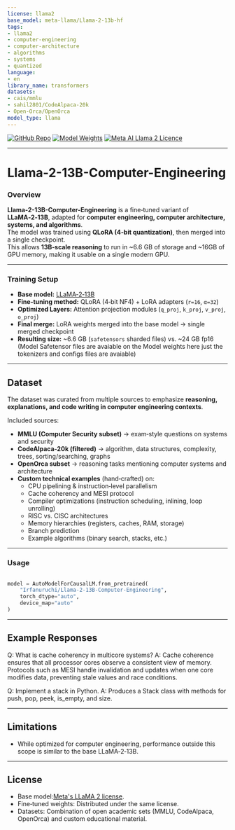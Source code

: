 ```yaml
---
license: llama2
base_model: meta-llama/Llama-2-13b-hf
tags:
- llama2
- computer-engineering
- computer-architecture
- algorithms
- systems
- quantized
language:
- en
library_name: transformers
datasets:
- cais/mmlu
- sahil2801/CodeAlpaca-20k
- Open-Orca/OpenOrca
model_type: llama
---
```


[![GitHub Repo](https://img.shields.io/badge/GitHub-Repo-181717?style=for-the-badge&logo=github)](https://github.com/IrfanUruchi/Llama-2-13B-Computer-Engineering-)
[![Model Weights](https://img.shields.io/badge/🤗-Model_Weights-FFD21F?style=for-the-badge)](https://huggingface.co/Irfanuruchi/Llama-2-13B-Computer-Engineering)
[![Meta AI Llama 2 Licence](https://img.shields.io/badge/License-Apache_2.0-blue.svg?style=for-the-badge)](https://huggingface.co/meta-llama/Llama-2-13b-hf)

---

# Llama-2-13B-Computer-Engineering

### Overview

**Llama-2-13B-Computer-Engineering** is a fine‑tuned variant of **LLaMA‑2‑13B**, adapted for **computer engineering, computer architecture, systems, and algorithms**.  
The model was trained using **QLoRA (4‑bit quantization)**, then merged into a single checkpoint.  
This allows **13B‑scale reasoning** to run in ~6.6 GB of storage and ~16GB of GPU memory, making it usable on a single modern GPU.

---

### Training Setup
- **Base model:** [LLaMA‑2‑13B](https://huggingface.co/meta-llama/Llama-2-13b-hf)  
- **Fine‑tuning method:** QLoRA (4‑bit NF4) + LoRA adapters (`r=16`, `α=32`)  
- **Optimized Layers:** Attention projection modules (`q_proj`, `k_proj`, `v_proj`, `o_proj`)  
- **Final merge:** LoRA weights merged into the base model → single merged checkpoint  
- **Resulting size:** ~6.6 GB (`safetensors` sharded files) vs. ~24 GB fp16 
(Model Safetensor files are avaiable on the Model weights here just the tokenizers and configs files are avaiable)

---

## Dataset
The dataset was curated from multiple sources to emphasize **reasoning, explanations, and code writing in computer engineering contexts**.  

Included sources:
- **MMLU (Computer Security subset)** → exam‑style questions on systems and security  
- **CodeAlpaca‑20k (filtered)** → algorithm, data structures, complexity, trees, sorting/searching, graphs  
- **OpenOrca subset** → reasoning tasks mentioning computer systems and architecture  
- **Custom technical examples** (hand‑crafted) on:
  - CPU pipelining & instruction‑level parallelism  
  - Cache coherency and MESI protocol  
  - Compiler optimizations (instruction scheduling, inlining, loop unrolling)  
  - RISC vs. CISC architectures  
  - Memory hierarchies (registers, caches, RAM, storage)  
  - Branch prediction  
  - Example algorithms (binary search, stacks, etc.)  


---

### Usage


```python

model = AutoModelForCausalLM.from_pretrained(
    "Irfanuruchi/Llama-2-13B-Computer-Engineering",
    torch_dtype="auto",
    device_map="auto"
)

```

---

## Example Responses

Q: What is cache coherency in multicore systems?
A: Cache coherence ensures that all processor cores observe a consistent view of memory. Protocols such as MESI handle invalidation and updates when one core modifies data, preventing stale values and race conditions.

Q: Implement a stack in Python.
A: Produces a Stack class with methods for push, pop, peek, is_empty, and size.

---


## Limitations

- While optimized for computer engineering, performance outside this scope is similar to the base LLaMA‑2‑13B.

---

## License

- Base model:[Meta's LLaMA 2 license](https://huggingface.co/meta-llama/Llama-2-13b-hf).
- Fine‑tuned weights: Distributed under the same license.
- Datasets: Combination of open academic sets (MMLU, CodeAlpaca, OpenOrca) and custom educational material.
